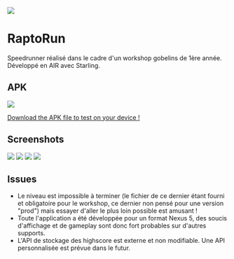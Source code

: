 
![](http://img4.hostingpics.net/pics/524293raptorrunbanner.png)

RaptoRun
============

Speedrunner réalisé dans le cadre d'un workshop gobelins de 1ère année. Développé en AIR avec Starling.

## APK
![](http://img4.hostingpics.net/pics/257683icon.png)

[Download the APK file to test on your device !](http://91.121.120.180/misc/RaptoRun.apk)

## Screenshots
![](http://img4.hostingpics.net/pics/287623Screenshot20160810110259.png)
![](http://img4.hostingpics.net/pics/115633Screenshot20160810155321.png)
![](http://img4.hostingpics.net/pics/477176Screenshot20160810155329.png)
![](http://img4.hostingpics.net/pics/432803Screenshot20160810155340.png)

## Issues
- Le niveau est impossible à terminer (le fichier de ce dernier étant fourni et obligatoire pour le workshop, ce dernier non pensé pour une version "prod") mais essayer d'aller le plus loin possible est amusant !
- Toute l'application a été développée pour un format Nexus 5, des soucis d'affichage et de gameplay sont donc fort probables sur d'autres supports.
- L'API de stockage des highscore est externe et non modifiable. Une API personnalisée est prévue dans le futur.
